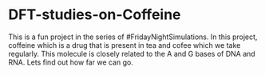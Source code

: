 # DFT-studies-on-Coffeine
This is a fun project in the series of #FridayNightSimulations.
In this project, coffeine which is a drug that is present in tea and cofee which we take regularly.
This molecule is closely related to the A and G bases of DNA and RNA.
Lets find out how far we can go.
